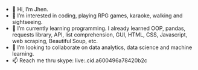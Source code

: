 - 👋 Hi, I’m Jhen.
- 👀 I’m interested in coding, playing RPG games, karaoke, walking and sightseeing.
- 🌱 I’m currently learning programming. I already learned OOP, pandas, requests library, API, list comprehension, GUI, HTML, CSS, Javascript, web scraping, Beautiful Soup, etc.
- 💞️ I’m looking to collaborate on data analytics, data science and machine learning.
- 📫 Reach me thru skype: live:.cid.a600496a78420b2c

<!---
Jhenda2022/Jhenda2022 is a ✨ special ✨ repository because its `README.md` (this file) appears on your GitHub profile.
You can click the Preview link to take a look at your changes.
--->
